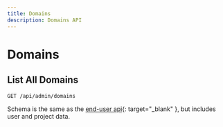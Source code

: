 ```yaml
---
title: Domains
description: Domains API
---
```

# Domains

## List All Domains

`GET /api/admin/domains`

Schema is the same as the [end-user api](https://demo.computestacks.net/documentation/api#operation/Domains-index){: target="_blank" }, but includes user and project data.
